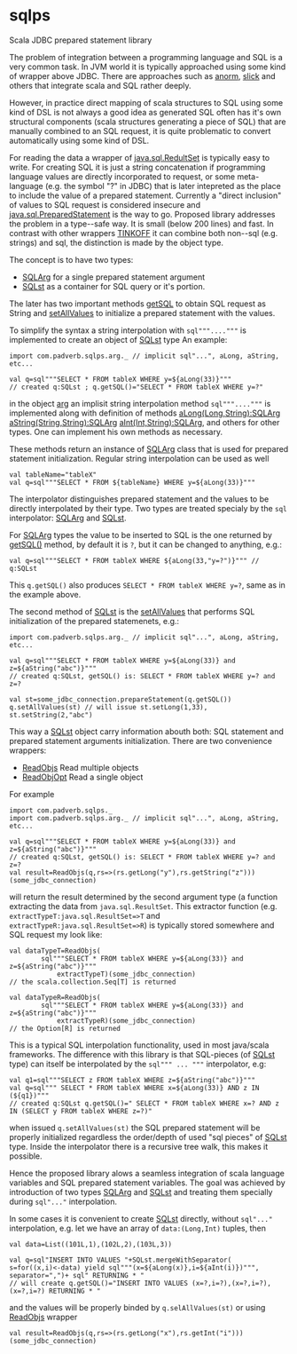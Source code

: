 # sqlps
Scala JDBC prepared statement library


The problem of integration between a programming language and SQL is a very common task.
In JVM world it is typically approached using some kind of wrapper above JDBC.
There are approaches such as
[anorm](http://playframework.github.io/anorm/),
[slick](https://scala-slick.org/doc/3.2.1/sql.html)
and others that integrate scala and SQL rather deeply.

However, in practice direct mapping of scala structures
to SQL using some kind of DSL
is not always a good idea as generated SQL often has it's own
structural components (scala structures generating a piece of SQL)
that are manually combined to an SQL request, it is quite problematic
to convert automatically using some kind of DSL.

For reading the data a wrapper of
[java.sql.RedultSet](https://docs.oracle.com/en/java/javase/17/docs/api/java.sql/java/sql/ResultSet.html)
is typically easy to write.
For creating SQL it is just a string concatenation
if programming language values are directly incorporated to request,
or some meta-language (e.g. the symbol "?" in JDBC) that is later
intepreted as the place to include the value of a prepared statement.
Currently a "direct inclusion" of values to SQL request is considered insecure and
[java.sql.PreparedStatement](https://docs.oracle.com/en/java/javase/17/docs/api/java.sql/java/sql/PreparedStatement.html)
is the way to go. Proposed library addresses the problem in a type--safe way. It is small (below 200 lines) and fast.
In contrast with other wrappers
[TINKOFF](https://habr.com/ru/company/tinkoff/blog/193396/)
it can combine both non--sql (e.g. strings) and sql, the distinction
is made by the object type.

The concept is to have two types:
* [SQLArg](https://mal19992.github.io/sqlps/docs/api/com/padverb/sqlps/SQLArg.html) for a single prepared statement argument
* [SQLst](https://mal19992.github.io/sqlps/docs/api/com/padverb/sqlps/SQLst.html) as a container for SQL query or it's portion.

The later has two important methods
[getSQL](https://mal19992.github.io/sqlps/docs/api/com/padverb/sqlps/SQLst.html#getSQL():String) to obtain SQL request as String and
[setAllValues](https://mal19992.github.io/sqlps/docs/api/com/padverb/sqlps/SQLst.html#setAllValues(s:java.sql.PreparedStatement):Int) to initialize a prepared statement with the values.

To simplify the syntax a string interpolation with `sql"""...."""` is implemented
to create an object of
[SQLst](https://mal19992.github.io/sqlps/docs/api/com/padverb/sqlps/SQLst.html)
type
An example:
```
import com.padverb.sqlps.arg._ // implicit sql"...", aLong, aString, etc...

val q=sql"""SELECT * FROM tableX WHERE y=${aLong(33)}"""
// created q:SQLst ; q.getSQL()="SELECT * FROM tableX WHERE y=?"
```
in the object [arg](https://mal19992.github.io/sqlps/docs/api/com/padverb/sqlps/arg.html)
an implisit string interpolation method `sql"""...."""` is implemented
along with definition of methods
[aLong(Long,String):SQLArg](https://mal19992.github.io/sqlps/docs/api/com/padverb/sqlps/arg$.html#aLong(Long,String):SQLArg)
[aString(String,String):SQLArg](https://mal19992.github.io/sqlps/docs/api/com/padverb/sqlps/arg$.html#aString(String,String):SQLArg)
[aInt(Int,String):SQLArg](https://mal19992.github.io/sqlps/docs/api/com/padverb/sqlps/arg$.html#aInt(Int,String):SQLArg), and others for other types. One can implement his own methods as necessary.

These methods return an instance of
[SQLArg](https://mal19992.github.io/sqlps/docs/api/com/padverb/sqlps/SQLArg.html)
class that is used for prepared statement initialization.
Regular string interpolation can be used as well
```
val tableName="tableX"
val q=sql"""SELECT * FROM ${tableName} WHERE y=${aLong(33)}"""
```
The interpolator distinguishes prepared statement and the values
to be directly interpolated by their type. Two types
are treated specialy by the `sql` interpolator:
[SQLArg](https://mal19992.github.io/sqlps/docs/api/com/padverb/sqlps/SQLArg.html)
and
[SQLst](https://mal19992.github.io/sqlps/docs/api/com/padverb/sqlps/SQLst.html).

For [SQLArg](https://mal19992.github.io/sqlps/docs/api/com/padverb/sqlps/SQLArg.html)
types the value to be inserted to SQL is the one returned by 
[getSQL()](https://mal19992.github.io/sqlps/docs/api/com/padverb/sqlps/SQLArg.html#getSQL():String) method, by default it is `?`, but it can be changed to anything, e.g.:
```
val q=sql"""SELECT * FROM tableX WHERE ${aLong(33,"y=?")}""" // q:SQLst
```
This `q.getSQL()` also produces
`SELECT * FROM tableX WHERE y=?`,
same as in the example above.

The second method of
[SQLst](https://mal19992.github.io/sqlps/docs/api/com/padverb/sqlps/SQLst.html)
is the
[setAllValues](https://mal19992.github.io/sqlps/docs/api/com/padverb/sqlps/SQLst.html#setAllValues(s:java.sql.PreparedStatement):Int)
that performs SQL initialization of the prepared statemenets, e.g.:
```
import com.padverb.sqlps.arg._ // implicit sql"...", aLong, aString, etc...

val q=sql"""SELECT * FROM tableX WHERE y=${aLong(33)} and z=${aString("abc")}"""
// created q:SQLst, getSQL() is: SELECT * FROM tableX WHERE y=? and z=?

val st=some_jdbc_connection.prepareStatement(q.getSQL())
q.setAllValues(st) // will issue st.setLong(1,33), st.setString(2,"abc")
```

This way a [SQLst](https://mal19992.github.io/sqlps/docs/api/com/padverb/sqlps/SQLst.html) object carry information abouth both: SQL statement and prepared statement arguments initialization.
There are two convenience wrappers:
* [ReadObjs](https://mal19992.github.io/sqlps/docs/api/com/padverb/sqlps/ReadObjs$.html) Read multiple objects
* [ReadObjOpt](https://mal19992.github.io/sqlps/docs/api/com/padverb/sqlps/ReadObjOpt$.html) Read a single object

For example
```
import com.padverb.sqlps._
import com.padverb.sqlps.arg._ // implicit sql"...", aLong, aString, etc...

val q=sql"""SELECT * FROM tableX WHERE y=${aLong(33)} and z=${aString("abc")}"""
// created q:SQLst, getSQL() is: SELECT * FROM tableX WHERE y=? and z=?
val result=ReadObjs(q,rs=>(rs.getLong("y"),rs.getString("z")))(some_jdbc_connection)
```
will return the result determined by the second argument type (a function extracting
the data from `java.sql.ResultSet`.
This extractor function (e.g. `extractTypeT:java.sql.ResultSet=>T` and `extractTypeR:java.sql.ResultSet=>R`)
is typically stored somewhere and SQL request my look like:
```
val dataTypeT=ReadObjs(
		sql"""SELECT * FROM tableX WHERE y=${aLong(33)} and z=${aString("abc")}"""
    		extractTypeT)(some_jdbc_connection)
// the scala.collection.Seq[T] is returned

val dataTypeR=ReadObjs(
		sql"""SELECT * FROM tableX WHERE y=${aLong(33)} and z=${aString("abc")}"""
    		extractTypeR)(some_jdbc_connection)
// the Option[R] is returned
```

This is a typical SQL interpolation functionality, used in most java/scala frameworks. 
The difference with this library is that SQL-pieces (of
[SQLst](https://mal19992.github.io/sqlps/docs/api/com/padverb/sqlps/SQLst.html)
type) can itself be interpolated by the `sql""" ... """` interpolator,
e.g:
```
val q1=sql"""SELECT z FROM tableX WHERE z=${aString("abc")}"""
val q=sql""" SELECT * FROM tableX WHERE x=${aLong(33)} AND z IN (${q1})"""
// created q:SQLst q.getSQL()=" SELECT * FROM tableX WHERE x=? AND z IN (SELECT y FROM tableX WHERE z=?)"
```
when issued `q.setAllValues(st)` the SQL prepared statement will be properly initialized regardless the
order/depth of used "sql pieces" of [SQLst](https://mal19992.github.io/sqlps/docs/api/com/padverb/sqlps/SQLst.html) type. Inside the interpolator there is a recursive tree walk, this makes it possible.

Hence the proposed library alows a seamless integration
of scala language variables and SQL prepared statement variables.
The goal was achieved by introduction of two types
[SQLArg](https://mal19992.github.io/sqlps/docs/api/com/padverb/sqlps/SQLArg.html)
and
[SQLst](https://mal19992.github.io/sqlps/docs/api/com/padverb/sqlps/SQLst.html)
and treating them specially during `sql"..."` interpolation.

In some cases
it is convenient to create
[SQLst](https://mal19992.github.io/sqlps/docs/api/com/padverb/sqlps/SQLst.html)
directly, without `sql"..."` interpolation, e.g. let we have an array of `data:(Long,Int)` tuples,
then
```
val data=List((101L,1),(102L,2),(103L,3))

val q=sql"INSERT INTO VALUES "+SQLst.mergeWithSeparator(
s=for((x,i)<-data) yield sql"""(x=${aLong(x)},i=${aInt(i)})""",
separator=",")+ sql" RETURNING * "
// will create q.getSQL()="INSERT INTO VALUES (x=?,i=?),(x=?,i=?),(x=?,i=?) RETURNING * "
```
and the values will be properly binded by `q.selAllValues(st)` or using 
[ReadObjs](https://mal19992.github.io/sqlps/docs/api/com/padverb/sqlps/ReadObjs$.html)
wrapper
```
val result=ReadObjs(q,rs=>(rs.getLong("x"),rs.getInt("i")))(some_jdbc_connection)
```

